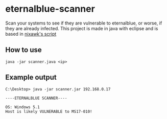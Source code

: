 # eternalblue-scanner
Scan your systems to see if they are vulnerable to eternalblue, or worse, if they are already infected.
This project is made in java with eclipse and is based in [nixawk's script](https://github.com/nixawk/labs/blob/master/MS17_010/smb_exploit.py)
## How to use
`java -jar scanner.java <ip>`

## Example output 
```
C:\Desktop> java -jar scanner.jar 192.168.0.17

----ETERNALBLUE SCANNER----

OS: Windows 5.1
Host is likely VULNERABLE to MS17-010!
```
